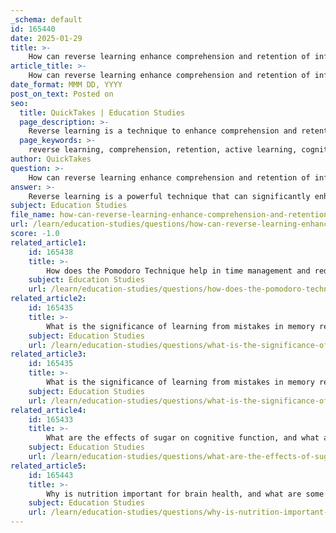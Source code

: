 ```yaml
---
_schema: default
id: 165440
date: 2025-01-29
title: >-
    How can reverse learning enhance comprehension and retention of information?
article_title: >-
    How can reverse learning enhance comprehension and retention of information?
date_format: MMM DD, YYYY
post_on_text: Posted on
seo:
  title: QuickTakes | Education Studies
  page_description: >-
    Reverse learning is a technique to enhance comprehension and retention of information by starting with questions and answers, enabling focused study, critical thinking, and active engagement.
  page_keywords: >-
    reverse learning, comprehension, retention, active learning, cognitive processing, study techniques, exam preparation, memory retention, critical information, learning outcomes
author: QuickTakes
question: >-
    How can reverse learning enhance comprehension and retention of information?
answer: >-
    Reverse learning is a powerful technique that can significantly enhance comprehension and retention of information. This method involves starting with questions and answers before delving into the underlying concepts. Here are several ways in which reverse learning can improve learning outcomes:\n\n1. **Identifying Critical Information**: By beginning with questions and answers, learners can pinpoint what is essential for understanding the material. This approach helps to clarify the focus of the study, allowing students to concentrate on the most relevant information that is likely to appear in assessments.\n\n2. **Strengthening Comprehension**: When students first engage with the answers, they can better understand the context and rationale behind the information. This method encourages deeper cognitive processing, as learners are prompted to think critically about why certain answers are correct and how they relate to the broader subject matter.\n\n3. **Enhancing Retention**: Starting with the outcomes can create a framework for the information that follows. This structure aids memory retention, as learners can more easily connect new knowledge to what they already know. The retrieval practice involved in recalling answers before studying the material reinforces memory pathways, making it easier to recall information later.\n\n4. **Focusing on Test Preparation**: Reverse learning aligns well with exam preparation strategies. By understanding the types of questions that may be asked and the answers that are expected, students can tailor their study sessions to address these areas, thereby improving their performance on tests.\n\n5. **Encouraging Active Learning**: This technique promotes active engagement with the material. Instead of passively reading or listening, students are actively involved in the learning process by questioning and answering, which can lead to a more meaningful learning experience.\n\nIn summary, reverse learning enhances comprehension and retention by helping students identify critical information, strengthen their understanding, improve memory retention, focus on relevant content for assessments, and engage actively with the material. This method can be particularly effective when combined with other study techniques, such as the 80/20 rule and tackling weaknesses, to create a comprehensive learning strategy.
subject: Education Studies
file_name: how-can-reverse-learning-enhance-comprehension-and-retention-of-information.md
url: /learn/education-studies/questions/how-can-reverse-learning-enhance-comprehension-and-retention-of-information
score: -1.0
related_article1:
    id: 165438
    title: >-
        How does the Pomodoro Technique help in time management and reducing procrastination?
    subject: Education Studies
    url: /learn/education-studies/questions/how-does-the-pomodoro-technique-help-in-time-management-and-reducing-procrastination
related_article2:
    id: 165435
    title: >-
        What is the significance of learning from mistakes in memory retention, and how can it be effectively implemented?
    subject: Education Studies
    url: /learn/education-studies/questions/what-is-the-significance-of-learning-from-mistakes-in-memory-retention-and-how-can-it-be-effectively-implemented
related_article3:
    id: 165435
    title: >-
        What is the significance of learning from mistakes in memory retention, and how can it be effectively implemented?
    subject: Education Studies
    url: /learn/education-studies/questions/what-is-the-significance-of-learning-from-mistakes-in-memory-retention-and-how-can-it-be-effectively-implemented
related_article4:
    id: 165433
    title: >-
        What are the effects of sugar on cognitive function, and what are some brain-boosting alternatives?
    subject: Education Studies
    url: /learn/education-studies/questions/what-are-the-effects-of-sugar-on-cognitive-function-and-what-are-some-brainboosting-alternatives
related_article5:
    id: 165443
    title: >-
        Why is nutrition important for brain health, and what are some alternatives to sugary snacks that benefit focus and energy?
    subject: Education Studies
    url: /learn/education-studies/questions/why-is-nutrition-important-for-brain-health-and-what-are-some-alternatives-to-sugary-snacks-that-benefit-focus-and-energy
---
```


&nbsp;